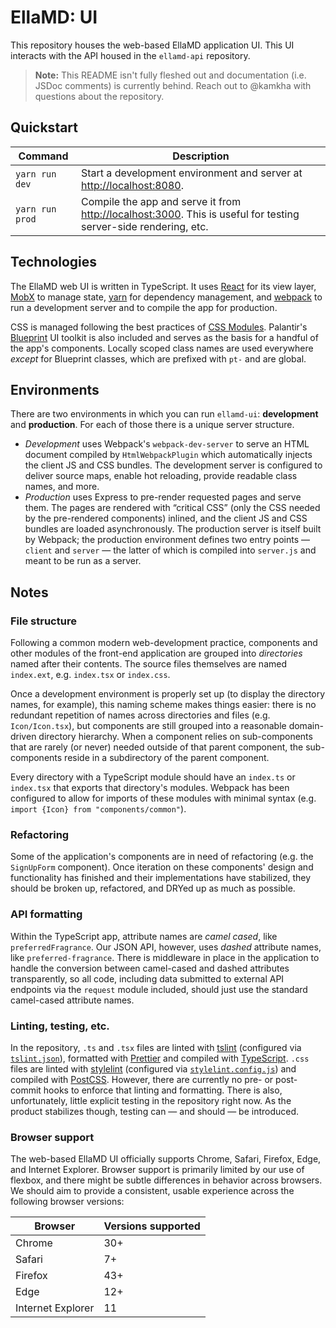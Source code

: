 # EllaMD: UI
This repository houses the web-based EllaMD application UI. This UI interacts with the API housed in the `ellamd-api` repository.

> **Note:** This README isn't fully fleshed out and documentation (i.e. JSDoc comments) is currently behind. Reach out to @kamkha with questions about the repository.

## Quickstart
| Command        | Description |
| -------------- | ----------- |
| `yarn run dev`  | Start a development environment and server at [http://localhost:8080](http://localhost:8080). |
| `yarn run prod` | Compile the app and serve it from [http://localhost:3000](http://localhost:3000). This is useful for testing server-side rendering, etc. |

## Technologies
The EllaMD web UI is written in TypeScript. It uses [React](https://facebook.github.io/react/) for its view layer, [MobX](https://github.com/mobxjs/mobx) to manage state, [yarn](https://www.yarnpkg.com/) for dependency management, and [webpack](https://webpack.github.io/) to run a development server and to compile the app for production.

CSS is managed following the best practices of [CSS Modules](https://github.com/css-modules/css-modules). Palantir's [Blueprint](http://blueprintjs.com/) UI toolkit is also included and serves as the basis for a handful of the app's components. Locally scoped class names are used everywhere *except* for Blueprint classes, which are prefixed with `pt-` and are global.

## Environments
There are two environments in which you can run `ellamd-ui`: **development** and **production**. For each of those there is a unique server structure.
- *Development* uses Webpack's `webpack-dev-server` to serve an HTML document compiled by `HtmlWebpackPlugin` which automatically injects the client JS and CSS bundles. The development server is configured to deliver source maps, enable hot reloading, provide readable class names, and more.
- *Production* uses Express to pre-render requested pages and serve them. The pages are rendered with “critical CSS” (only the CSS needed by the pre-rendered components) inlined, and the client JS and CSS bundles are loaded asynchronously. The production server is itself built by Webpack; the production environment defines two entry points — `client` and `server` — the latter of which is compiled into `server.js` and meant to be run as a server.

## Notes
### File structure
Following a common modern web-development practice, components and other modules of the front-end application are grouped into *directories* named after their contents. The source files themselves are named `index.ext`, e.g. `index.tsx` or `index.css`.

Once a development environment is properly set up (to display the directory names, for example), this naming scheme makes things easier: there is no redundant repetition of names across directories and files (e.g. `Icon/Icon.tsx`), but components are still grouped into a reasonable domain-driven directory hierarchy. When a component relies on sub-components that are rarely (or never) needed outside of that parent component, the sub-components reside in a subdirectory of the parent component.

Every directory with a TypeScript module should have an `index.ts` or `index.tsx` that exports that directory's modules. Webpack has been configured to allow for imports of these modules with minimal syntax (e.g. `import {Icon} from "components/common"`).

### Refactoring
Some of the application's components are in need of refactoring (e.g. the `SignUpForm` component). Once iteration on these components' design and functionality has finished and their implementations have stabilized, they should be broken up, refactored, and DRYed up as much as possible.

### API formatting
Within the TypeScript app, attribute names are *camel cased*, like `preferredFragrance`. Our JSON API, however, uses *dashed* attribute names, like `preferred-fragrance`. There is middleware in place in the application to handle the conversion between camel-cased and dashed attributes transparently, so all code, including data submitted to external API endpoints via the `request` module included, should just use the standard camel-cased attribute names.

### Linting, testing, etc.
In the repository, `.ts` and `.tsx` files are linted with [tslint](https://github.com/palantir/tslint) (configured via [`tslint.json`](tslint.json)), formatted with [Prettier](https://github.com/prettier/prettier) and compiled with [TypeScript](https://www.typescriptlang.org/). `.css` files are linted with [stylelint](https://github.com/stylelint/stylelint) (configured via [`stylelint.config.js`](stylelint.config.js)) and compiled with [PostCSS](https://github.com/postcss/postcss). However, there are currently no pre- or post-commit hooks to enforce that linting and formatting. There is also, unfortunately, little explicit testing in the repository right now. As the product stabilizes though, testing can — and should — be introduced.

### Browser support
The web-based EllaMD UI officially supports Chrome, Safari, Firefox, Edge, and Internet Explorer. Browser support is primarily limited by our use of flexbox, and there might be subtle differences in behavior across browsers. We should aim to provide a consistent, usable experience across the following browser versions:

| Browser           | Versions supported |
| ----------------- | ------------------ |
| Chrome            | 30+                |
| Safari            | 7+                 |
| Firefox           | 43+                |
| Edge              | 12+                |
| Internet Explorer | 11                 |
